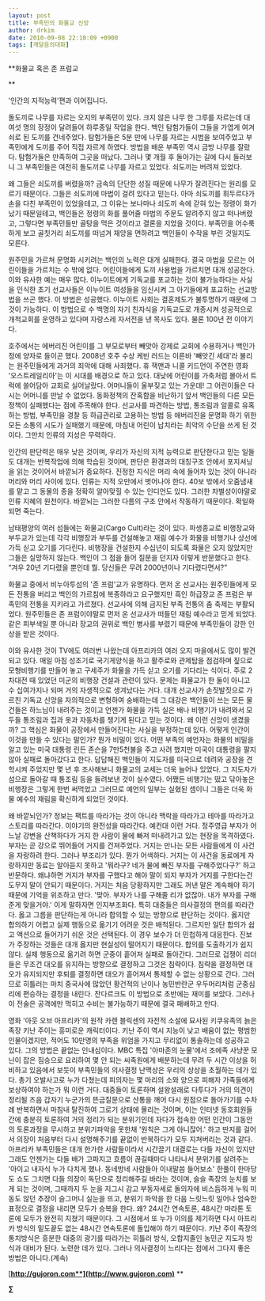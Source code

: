```yaml
---
layout: post
title: 부족민의 화물교 신앙
author: drkim
date: 2010-09-08 22:10:09 +0900
tags: [깨달음의대화]
---
```

**화물교 혹은 존 프럼교  
  
**

'인간의 지적능력'편과 이어집니다.  
  


돌도끼로 나무를 자르는 오지의 부족민이 있다. 크지 않은 나무 한 그루를 자르는데 대 여섯 명의 장정이 달려들어 하루종일 작업을 한다. 백인 탐험가들이 그들을 가엽게 여겨 쇠로 된 도끼를 건네주었다. 탐험가들은 5분 만에 나무를 자르는 시범을 보여주었고 부족민에게 도끼를 주어 직접 자르게 하였다. 방법을 배운 부족민 역시 금방 나무를 잘랐다. 탐험가들은 만족하여 그곳을 떠났다. 그러나 몇 개월 후 돌아가는 길에 다시 들러보니 그 부족민들은 여전히 돌도끼로 나무를 자르고 있었다. 쇠도끼는 버려져 있었다. 



왜 그들은 쇠도끼를 버렸을까? 금속의 단단한 성질 때문에 나무가 잘려진다는 원리를 모르기 때문이다. 그들은 쇠도끼에 마법이 걸려 있다고 믿는다. 아마 쇠도끼를 휘두르다가 손을 다친 부족민이 있었을테고, 그 이유는 보나마나 쇠도끼 속에 갇혀 있는 정령이 화가 났기 때문일테고, 백인들은 정령의 화를 풀어줄 마법의 주문도 알려주지 않고 떠나버렸고, 그렇다면 부족민들만 골탕을 먹은 것이라고 결론을 지었을 것이다. 부족민을 어수룩하게 보고 골칫거리 쇠도끼를 떠넘겨 재앙을 면하려고 백인들이 수작을 부린 것일지도 모른다.



원주민을 가르쳐 문명화 시키려는 백인의 노력은 대개 실패한다. 결국 마법을 모르는 어린이들을 가르치는 수 밖에 없다. 어린이들에게 도끼 사용법을 가르치면 대개 성공한다. 이와 유사한 예는 매우 많다. 이누이트에게 기독교를 포교하는 것이 불가능하다는 사실을 인식한 초기 선교사들은 이누이트 여성들을 임신시켜 그 아기들에게 포교하는 선교방법을 쓰곤 했다. 이 방법은 성공했다. 이누이트 사회는 결혼제도가 불투명하기 때문에 그것이 가능하다. 이 방법으로 수 백명의 자기 친자식을 기독교도로 개종시켜 성공적으로 개척교회를 운영하고 있다며 자랑스레 자서전을 낸 목사도 있다. 물론 100년 전 이야기다. 



호주에서는 에버리진 어린이를 그 부모로부터 빼앗아 강제로 교회에 수용하거나 백인가정에 양자로 들이곤 했다. 2008년 호주 수상 케빈 러드는 이른바 '빼앗긴 세대'라 불리는 원주민들에게 과거의 죄악에 대해 사죄했다. 휴 잭맨과 니콜 키드먼이 주연한 영화 '오스트레일리아'는 이 시대를 배경으로 하고 있다. 대낮에 어린이를 가축처럼 몰아서 트럭에 쓸어담아 교회로 실어날랐다. 어머니들이 울부짖고 있는 가운데! 그 어린이들은 다시는 어머니를 만날 수 없었다. 동화정책의 잔혹함을 비난하기 앞서 백인들의 다른 모든 정책이 실패했다는 점에 주목해야 한다. 선교사를 파견하는 방법, 통조림과 알콜로 유혹하는 방법, 부족민을 경찰 등 하급관리로 고용하는 방법 등 애버리진을 문명화 하기 위한 모든 소통의 시도가 실패했기 때문에, 마침내 어린이 납치라는 최악의 수단을 쓰게 된 것이다. 그만치 인류의 지성은 무력하다.



인간의 판단력은 매우 낮은 것이며, 우리가 자신의 지적 능력으로 판단한다고 믿는 일들도 대개는 반복작업에 의해 학습된 것이며, 판단은 환경과의 대칭구조 안에서 포지셔닝을 읽는 것이어서 바깥뇌가 중요하다. 진정한 지식은 머리 속에 들어차 있는 것이 아니라 머리와 머리 사이에 있다. 인류는 지적 오만에서 벗어나야 한다. 40보 밖에서 오줌냄새를 맡고 그 동물의 종을 정확히 알아맞힐 수 있는 인디언도 있다. 그러한 차별성이야말로 인류 지혜의 원천이다. 바깥뇌는 그러한 다름의 구조 안에서 작동하기 때문이다. 확일화 되면 죽는다.



남태평양의 여러 섬들에는 화물교(Cargo Cult)라는 것이 있다. 파생종교로 비행장교와 부두교가 있는데 각각 비행장과 부두를 건설해놓고 재림 예수가 화물을 비행기나 상선에 가득 싣고 오기를 기다린다. 비행장을 건설한지 수십년이 되도록 화물은 오지 않았지만 그들은 실망하지 않는다. 백인이 그 점을 들어 질문을 던지자 이렇게 반문했다고 한다. “겨우 20년 기다렸을 뿐인데 뭘. 당신들은 무려 2000년이나 기다렸다면서?”



화물교 중에서 비누아투섬의 '존 프럼'교가 유명하다. 먼저 온 선교사는 원주민들에게 모든 전통을 버리고 백인의 가르침에 복종하라고 요구했지만 흑인 하급장교 존 프럼은 부족민의 전통을 지키라고 가르쳤다. 선교사에 의해 금지된 부족 전통의 춤 축제는 부활되었다. 원주민들은 존 프럼이야말로 먼저 온 선교사가 떠들던 재림 예수라고 믿게 되었다. 같은 피부색일 뿐 아니라 장교의 권위로 백인 병사를 부렸기 때문에 부족민들이 강한 인상을 받은 것이다.



이와 유사한 것이 TV에도 여러번 나왔는데 아프리카의 여러 오지 마을에서도 많이 발견되고 있다. 매일 아침 성조기로 국기게양식을 하고 활주로와 관제탑을 점검하며 짚으로 모형비행기를 만들어 놓고 구세주가 화물을 가득 싣고 오기를 기다리는 식이다. 주로 2차대전 때 있었던 미군의 비행장 건설과 관련이 있다. 문제는 화물교가 한 둘이 아니고 수 십여가지나 되며 거의 자생적으로 생겨났다는 거다. 대개 선교사가 손짓발짓으로 가르친 기독교 신앙을 자의적으로 변형하여 숭배하는데 그 대강은 백인들이 쓰는 모든 물건들은 하느님이 내려주는 것이고 언젠가 화물을 가득 실은 배나 비행기가 내려와서 모두들 통조림과 집과 옷과 자동차를 챙기게 된다고 믿는 것이다. 왜 이런 신앙이 생겼을까? 그 핵심은 화물이 공장에서 만들어진다는 사실을 부정하는데 있다. 어떻게 인간이 이것을 만들 수 있다는 말인가? 뭔가 비밀이 있다. 어떤 부족의 예언자는 화물의 비밀을 알고 있는 미국 대통령 린든 존슨을 7만5천불을 주고 사려 했지만 미국이 대통령을 팔지 않아 실패로 돌아갔다고 한다. 답답해진 백인들이 지도자를 미국으로 데려와 공장을 견학시켜 주었지만 몇 년 후 조사해보니 화물교의 교세는 더욱 늘어나 있었다. 그 지도자가 섬으로 돌아갈 때 통조림 등을 들려보낸 것이 실수였다. 어쨌든 비행기는 떴고 닦아놓은 비행장은 그렇게 한번 써먹었고 그러므로 예언의 일부는 실혔된 셈이니 그들은 더욱 화물 예수의 재림을 확신하게 되었던 것이다.



왜 바깥뇌인가? 정보는 팩트를 따라가는 것이 아니라 맥락을 따라가고 테마를 따라가고 스토리를 따라간다. 이야기의 완전성을 따라간다. 예컨대 이런 거다. 정주영급 부자가 어느날 강변을 산책하다가 거지 한 사람이 물에 빠져 떠내려가고 있는 현장을 목격하였다. 부자는 곧 강으로 뛰어들어 거지를 건져주었다. 거지는 만나는 모든 사람들에게 이 사건을 자랑하려 한다. 그러나 부조리가 있다. 뭔가 어색하다. 거지는 이 사건을 동료에게 자랑하지만 동료는 알아듣지 못하고 '뭐라구? 네가 물에 빠진 부자를 구해주었다구?' 하고 반문하다. 왜냐하면 거지가 부자를 구했다고 해야 말이 되지 부자가 거지를 구한다는건 도무지 말이 안되기 때문이다. 거지는 처음 당황하지만 그래도 꺼낸 말은 계속해야 하기 때문에 기억을 위조하고 만다. '맞아. 부자가 나를 구해줄 리가 없잖아. 내가 부자를 구해준게 맞을거야.' 이게 말하자면 인지부조화다. 특히 대중들은 의사결정의 편의를 따라간다. 옳고 그름을 판단하는게 아니라 합의할 수 있는 방향으로 판단하는 것이다. 옳지만 합의하기 어렵고 실제 행동으로 옮기기 어려운 것은 배척된다. 그르지만 일단 합의가 쉽고 액션으로 들어가기 쉬운 것은 선택된다. 이 경우 보수가 더 민첩하게 대응한다. 진보가 주장하는 것들은 대개 옳지만 현실성이 떨어지기 때문이다. 합의를 도출하기가 쉽지 않다. 실제 행동으로 옮기려 하면 군중이 흩어져 실패로 돌아간다. 그러므로 겁쟁이 리더들은 무조건 대오를 유지하는 방향으로 결정하고 그것은 침략이다. 침략을 결정하면 대오가 유지되지만 후퇴를 결정하면 대오가 흩어져서 통제할 수 없는 상황으로 간다. 그러므로 히틀러는 마치 중국사에 많았던 황건적의 난이나 농민반란군 우두머리처럼 군중심리에 편승하는 결정을 내린다. 잔다르크도 이 방법으로 초반에는 재미를 보았다. 그러나 이 전술은 공격에만 먹히고 수비는 불가능하기 때문에 결국 패배하고 만다. 



영화 '아웃 오브 아프리카'의 원작 카렌 블릭센의 자전적 소설에 묘사된 키쿠유족의 늙은 족장 키난 주이는 흥미로운 캐릭터이다. 키난 주이 역시 지능이 낮고 배움이 없는 평범한 인물이겠지만, 적어도 10만명의 부족을 위엄을 가지고 무리없이 통솔하는데 성공하고 있다. 그의 방법은 끝없는 인내심이다. MBC 특집 '아마존의 눈물'에서 조에족 사냥꾼 모닌이 잡은 짐승으로 요리하여 몇 안 되는 씨족원에게 배분하는데 무려 두 시간 이상을 허비하고 있음에서 보듯이 부족민들의 의사결정 난맥상은 우리의 상상을 초월하는 데가 있다. 총기 오발사고로 누가 다쳤는데 피의자는 몇 마리의 소와 양으로 피해자 가족들에게 보상하여야 하는가 뭐 이런 거다. 대중들이 토론하며 설왕설래로 다투다가 거의 의견이 정리될 즈음 갑자기 누군가의 뜬금질문으로 산통을 깨어 다시 원점으로 돌아가기를 수차례 반복하면서 마침내 탈진하여 그로기 상태에 몰리는 것이며, 이는 인터넷 동호회원들 간에 충분히 토론하여 거의 정리가 되는 분위기인데 자다가 접속한 어떤 인간이 그동안의 토론과정을 무시하고 분위기파악을 못한채 '원칙은 그게 아니잖어.' 하고 딴지를 걸어서 의장이 처음부터 다시 설명해주기를 끝없이 반복하다가 모두 지쳐버리는 것과 같다. 아프리카 부족민들은 대개 한가한 사람들이라서 시간끌기 대결로는 다들 자신이 있지만 그래도 언젠가는 다들 배가 고파지고 흐름이 끊길때마다 나타나서 분위기를 살려주는 '아이고 내자식 누가 다치게 했나. 동네방네 사람들아 이내말씀 들어보소' 한풀이 한마당도 쇼도 그치면 다들 의장이 독단으로 정리해주길 바라는 것이며, 슬슬 족장의 눈치를 보게 되는 것이며, 그때까지 두 눈을 지그시 감고 부동자세로 돌의자에 비스듬하게 누워 미동도 않던 추장이 슬그머니 실눈을 뜨고, 분위기 파악을 한 다음 느릿느릿 일어나 엄숙한 표정으로 결정을 내리면 모두가 승복을 한다. 왜? 24시간 연속토론, 48시간 마라톤 토론에 모두가 완전히 지쳤기 때문이다. 그 시점에서 또 누가 이의를 제기하면 다시 아프리카 방식의 밑도끝도 없는 48시간 연속토론에 돌입해야 하기 때문이다. 키난 주이 족장의 통치방식은 흥분한 대중의 광기를 따라가는 히틀러 방식, 오합지졸인 농민군 지도자 방식과 대비가 된다. 노련한 데가 있다. 그러나 의사결정이 느리다는 점에서 그다지 좋은 방법은 아니다.(계속)







[**http://gujoron.com**](http://www.gujoron.com)** 
**

**∑**